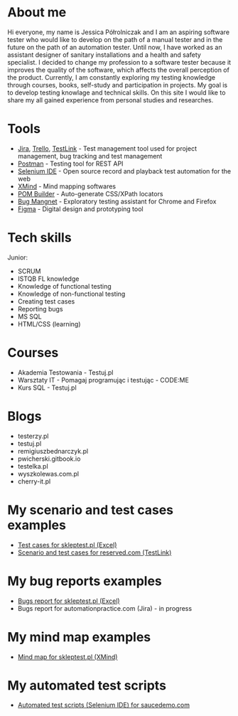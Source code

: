 # About me
Hi everyone, my name is Jessica Półrolniczak and I am an aspiring software tester who would like to develop on the path of a manual tester and in the future on the path of an automation tester. 
Until now, I have worked as an assistant designer of sanitary installations and a health and safety specialist. 
I decided to change my profession to a software tester because it improves the quality of the software, which affects the overall perception of the product.
Currently, I am constantly exploring my testing knowledge through courses, books, self-study and participation in projects.
My goal is to develop testing knowlage and technical skills. On this site I would like to share my all gained experience from personal studies and researches.

# Tools
* [Jira](https://www.atlassian.com/pl/software/jira), [Trello](https://trello.com/pl), [TestLink](https://testlink.org/) - Test management tool used for project management, bug tracking and test management
* [Postman](https://www.postman.com/) - Testing tool for REST API
* [Selenium IDE](https://chrome.google.com/webstore/detail/selenium-ide/mooikfkahbdckldjjndioackbalphokd) - Open source record and playback test automation for the web
* [XMind](https://www.xmind.net/) - Mind mapping softwares
* [POM Builder](https://chrome.google.com/webstore/detail/pom-builder-%E2%80%93-auto-genera/akcejfbfkkjnghlfngighgncolfaghco) - Auto-generate CSS/XPath locators
* [Bug Mangnet](https://chrome.google.com/webstore/detail/pom-builder-%E2%80%93-auto-genera/akcejfbfkkjnghlfngighgncolfaghco) - Exploratory testing assistant for Chrome and Firefox
* [Figma](https://www.figma.com/) - Digital design and prototyping tool 

# Tech skills
Junior:
* SCRUM
* ISTQB FL knowledge
* Knowledge of functional testing
* Knowledge of non-functional testing
* Creating test cases
* Reporting bugs
* MS SQL
* HTML/CSS (learning)

# Courses
* Akademia Testowania - Testuj.pl
* Warsztaty IT - Pomagaj programując i testując - CODE:ME
* Kurs SQL - Testuj.pl

# Blogs
* testerzy.pl
* testuj.pl 
* remigiuszbednarczyk.pl
* pwicherski.gitbook.io
* testelka.pl
* wyszkolewas.com.pl
* cherry-it.pl

# My scenario and test cases examples
* [Test cases for skleptest.pl (Excel)](https://docs.google.com/spreadsheets/d/1Z09mu0vG2Y3aCGlb-_B8dLA-Gu6cZysSaEFsHPKQgH8/edit?usp=sharing)
* [Scenario and test cases for reserved.com (TestLink)](https://drive.google.com/file/d/14R_rPSqYzH-Yavt79rvXamh23rsc2m_W/view?usp=sharing)

# My bug reports examples
* [Bugs report for skleptest.pl (Excel)](https://docs.google.com/spreadsheets/d/1Z09mu0vG2Y3aCGlb-_B8dLA-Gu6cZysSaEFsHPKQgH8/edit?usp=sharing)
* Bugs report for automationpractice.com (Jira) - in progress

# My mind map examples
* [Mind map for skleptest.pl (XMind)](https://drive.google.com/file/d/1soEgMBl_t4VwxeUmYz-YYDtTjYfr8RxO/view?usp=sharing)

# My automated test scripts
* [Automated test scripts (Selenium IDE) for saucedemo.com](https://drive.google.com/file/d/15LpK7jS_CjTt0KXchOZjDsLYQhcjzI7W/view?usp=sharing)










